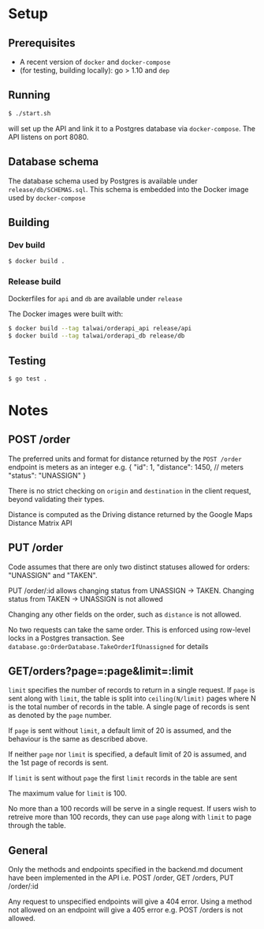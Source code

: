 # Setup
## Prerequisites
- A recent version of `docker` and `docker-compose`
- (for testing, building locally): go > 1.10 and `dep`


## Running
```bash
$ ./start.sh
```

will set up the API and link it to a Postgres database via `docker-compose`. The API listens on 
port 8080. 

## Database schema
The database schema used by Postgres is available under `release/db/SCHEMAS.sql`. This schema
is embedded into the Docker image used by `docker-compose`

## Building

### Dev build
```bash
$ docker build .
```

### Release build

Dockerfiles for `api` and `db` are available under `release`

The Docker images were built with:
```bash
$ docker build --tag talwai/orderapi_api release/api
$ docker build --tag talwai/orderapi_db release/db
```

## Testing
```bash
$ go test .
```

# Notes
## POST /order
The preferred units and format for distance returned by the `POST /order` endpoint is meters as an integer e.g. 
{
   "id": 1,
   "distance": 1450, // meters
   "status": "UNASSIGN"
}

There is no strict checking on `origin` and `destination` in the client request, beyond validating
their types.

Distance is computed as the Driving distance returned by the Google Maps Distance Matrix API


## PUT /order
Code assumes that there are only two distinct statuses allowed for orders: "UNASSIGN" and "TAKEN". 

PUT /order/:id allows changing status from UNASSIGN -> TAKEN. Changing status from TAKEN -> UNASSIGN
is not allowed

Changing any other fields on the order, such as `distance` is not allowed.

No two requests can take the same order. This is enforced using row-level locks in a Postgres transaction. See `database.go:OrderDatabase.TakeOrderIfUnassigned` for details

## GET/orders?page=:page&limit=:limit
`limit` specifies the number of records to return in a single request. 
If `page` is sent along with `limit`, the table is split into `ceiling(N/limit)` pages where N is the total number of records in the table. 
A single page of records is sent as denoted by the `page` number.

If `page` is sent without `limit`, a default limit of 20 is assumed, and the behaviour is the same as described above.

If neither `page` nor `limit` is specified, a default limit of 20 is assumed, and the 1st page of records is sent.

If `limit` is sent without `page` the first `limit` records in the table are sent

The maximum value for `limit` is 100. 

No more than a 100 records will be serve in a single request. If users wish to retreive more than 100 records, they can use `page` along with `limit` to page through the table.

## General
Only the methods and endpoints specified in the backend.md document have been implemented in the API i.e. POST /order, GET /orders, PUT /order/:id

Any request to unspecified endpoints will give a 404 error. Using a method not allowed on an endpoint will give a 405 error e.g. POST /orders is not allowed.
